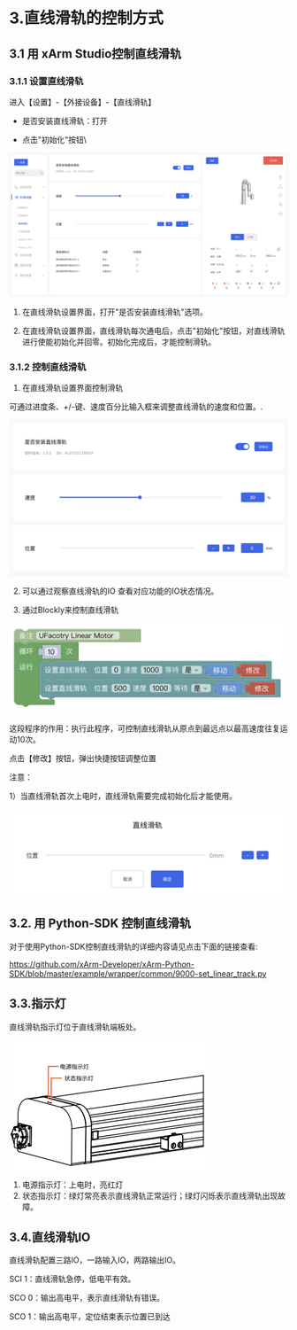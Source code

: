 # 3.直线滑轨的控制方式

## 3.1  用 xArm Studio控制直线滑轨

### 3.1.1 设置直线滑轨

进入【设置】-【外接设备】-【直线滑轨】

  * 是否安装直线滑轨：打开

  *  点击"初始化"按钮\

![img_10.png](assets/img_10.png)


1. 在直线滑轨设置界面，打开"是否安装直线滑轨"选项。

2. 在直线滑轨设置界面，直线滑轨每次通电后，点击"初始化"按钮，对直线滑轨进行使能初始化并回零。初始化完成后，才能控制滑轨。

### 3.1.2 控制直线滑轨

1. 在直线滑轨设置界面控制滑轨

可通过进度条、+/-键、速度百分比输入框来调整直线滑轨的速度和位置。\.

![](assets/img_11.png)

2. 可以通过观察直线滑轨的IO 查看对应功能的IO状态情况。

3. 通过Blockly来控制直线滑轨

![](assets/img_13.png)

这段程序的作用：执行此程序，可控制直线滑轨从原点到最远点以最高速度往复运动10次。

点击【修改】按钮，弹出快捷按钮调整位置

注意：

1）当直线滑轨首次上电时，直线滑轨需要完成初始化后才能使用。


![img_12.png](assets/img_12.png)


## 3.2. 用 Python-SDK 控制直线滑轨

对于使用Python-SDK控制直线滑轨的详细内容请见点击下面的链接查看:

https://github.com/xArm-Developer/xArm-Python-SDK/blob/master/example/wrapper/common/9000-set_linear_track.py

## 3.3.指示灯
直线滑轨指示灯位于直线滑轨端板处。

![](assets/img_14.svg)



1. 电源指示灯：上电时，亮红灯
2. 状态指示灯：绿灯常亮表示直线滑轨正常运行；绿灯闪烁表示直线滑轨出现故障。

## 3.4.直线滑轨IO
直线滑轨配置三路IO，一路输入IO，两路输出IO。

SCI 1：直线滑轨急停，低电平有效。

SCO 0：输出高电平，表示直线滑轨有错误。

SCO 1：输出高电平，定位结束表示位置已到达


